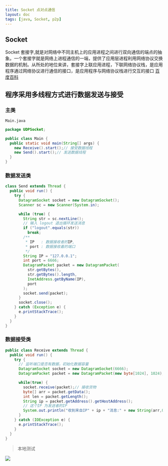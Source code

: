 ```yaml
---
title: Socket 点对点通信
layout: doc
tags: [java, Socket, p2p]
---
```


## Socket 
Socket 套接字,就是对网络中不同主机上的应用进程之间进行双向通信的端点的抽象。一个套接字就是网络上进程通信的一端，提供了应用层进程利用网络协议交换数据的机制。从所处的地位来讲，套接字上联应用进程，下联网络协议栈，是应用程序通过网络协议进行通信的接口，是应用程序与网络协议栈进行交互的接口 [百度百科](https://baike.baidu.com/item/%E5%A5%97%E6%8E%A5%E5%AD%97/9637606) 
## 程序采用多线程方式进行数据发送与接受
### 主类
`Main.java`
```java
package UDPSocket;

public class Main {
  public static void main(String[] args) {
    new Receive().start();// 接受数据线程
    new Send().start();// 发送数据线程
  }
}
```
### 数据发送类
```java
class Send extends Thread {
  public void run() {
    try {
      DatagramSocket socket = new DatagramSocket();
      Scanner sc = new Scanner(System.in);

      while (true) {
        String str = sc.nextLine();
        // 输入 logout 退出循环发送消息
        if ("logout".equals(str))
          break;
        /**
         * IP   : 数据接收者的IP,
         * port : 数据接收着的端口
         */
        String IP = "127.0.0.1";
        int port = 6666;
        DatagramPacket packet = new DatagramPacket(
          str.getBytes(),
          str.getBytes().length,
          InetAddress.getByName(IP),
          port
        );
        socket.send(packet);
      }
      socket.close();
    } catch (Exception e) {
      e.printStackTrace();
    }
  }
}
```
### 数据接受类
```java
public class Receive extends Thread {
  public void run() {
    try {
      // 监听端口是否有数据，初始化数据容量
      DatagramSocket socket = new DatagramSocket(6666);
      DatagramPacket packet = new DatagramPacket(new byte[1024], 1024);

      while(true) {
        socket.receive(packet);// 接收货物
        byte[] arr = packet.getData();
        int len = packet.getLength();
        String ip = packet.getAddress().getHostAddress();
        // 这个IP 为发送者的IP
        System.out.println("收到来自IP" + ip + "消息:" + new String(arr,0,len));
      }
    } catch (IOException e) {
      e.printStackTrace();
    }
  }
}
```
> 本地测试

![](https://raw.githubusercontent.com/xing403/images-repo/main/assets/website/20220528132257.png)
